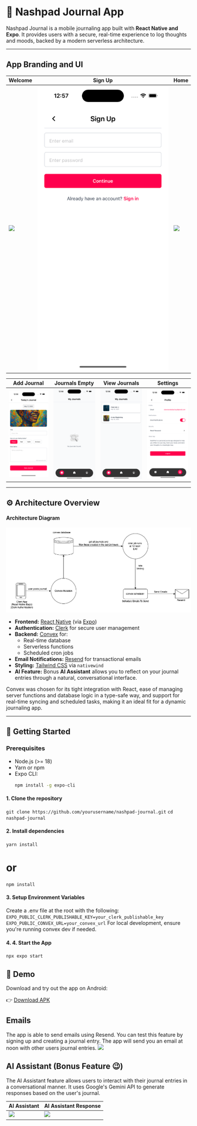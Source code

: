 # 📝 Nashpad Journal App

Nashpad Journal is a mobile journaling app built with **React Native and Expo**. It provides users with a secure, real-time experience to log thoughts and moods, backed by a modern serverless architecture.

---

## App Branding and UI


| Welcome | Sign Up | Home |
|-|-|-|
| <img src="./assets/screenshots/01.png"  > | <img src="./assets/screenshots/02.png"  > | <img src="./assets/screenshots/03.png"  > |

| Add Journal | Journals Empty | View Journals | Settings |
|-|-|-|-|
| <img src="./assets/screenshots/04.png"  > | <img src="./assets/screenshots/06.png"  > | <img src="./assets/screenshots/07.png"  > | <img src="./assets/screenshots/05.png"  > |
---

## ⚙️ Architecture Overview

#### Architecture Diagram
![Architecture Diagram](./assets/screenshots/architecture.png)

- **Frontend:** [React Native](https://reactnative.dev/) (via [Expo](https://expo.dev/))  
- **Authentication:** [Clerk](https://clerk.dev/) for secure user management  
- **Backend:** [Convex](https://convex.dev/) for:
  - Real-time database
  - Serverless functions
  - Scheduled cron jobs
- **Email Notifications:** [Resend](https://resend.com/) for transactional emails
- **Styling:** [Tailwind CSS](https://tailwindcss.com/) via `nativewind`
- **AI Feature:** Bonus **AI Assistant** allows you to reflect on your journal entries through a natural, conversational interface.


Convex was chosen for its tight integration with React, ease of managing server functions and database logic in a type-safe way, and support for real-time syncing and scheduled tasks, making it an ideal fit for a dynamic journaling app.

---

## 🚀 Getting Started

### Prerequisites

- Node.js (>= 18)
- Yarn or npm
- Expo CLI:  
  ```bash
  npm install -g expo-cli

#### 1. Clone the repository
`git clone https://github.com/yourusername/nashpad-journal.git`
`cd nashpad-journal`

#### 2. Install dependencies
`yarn install`
# or
`npm install`

#### 3. Setup Environment Variables
Create a .env file at the root with the following:
`EXPO_PUBLIC_CLERK_PUBLISHABLE_KEY=your_clerk_publishable_key`
`EXPO_PUBLIC_CONVEX_URL=your_convex_url`
For local development, ensure you're running convex dev if needed.

#### 4. 4. Start the App
`npx expo start`

## 📱 Demo

Download and try out the app on Android:

👉 [Download APK](https://www.upload-apk.com/eNWkStjnvpSbjRx)

## Emails
The app is able to send emails using Resend. You can test this feature by signing up and creating a journal entry. The app will send you an email at noon with other users journal entries.
<img src="./assets/screenshots/emails.png"  >

## AI Assistant (Bonus Feature 😉)
The AI Assistant feature allows users to interact with their journal entries in a conversational manner. It uses Google's Gemini API to generate responses based on the user's journal.

| AI Assistant | AI Assistant Response |
|-|-|
| <img src="./assets/screenshots/08.png"  > | <img src="./assets/screenshots/09.png"  > |

